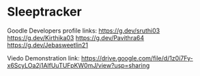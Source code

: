 # Sleeptracker

Goodle Developers profile links: 
           https://g.dev/sruthi03
           https://g.dev/Kirthika03
           https://g.dev/Pavithra64
           https://g.dev/Jebasweetlin21
           
Viedo Demonstration link:
         https://drive.google.com/file/d/1z0i7Fy-x6ScyLOa2j1AlfUuTUFpKW0mJ/view?usp=sharing
